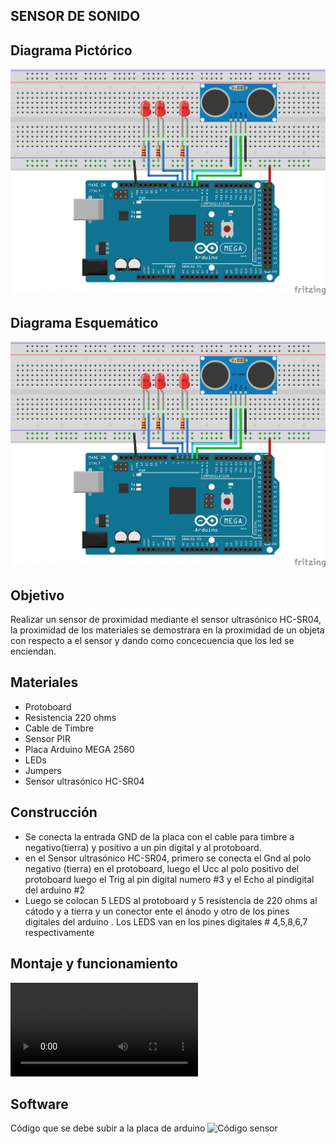 ## SENSOR DE SONIDO
## Diagrama Pictórico
![](https://github.com/kksksie28o/proyecto-guiado/blob/master/images/pictoricoLED3.png)
## Diagrama Esquemático
![](https://github.com/kksksie28o/proyecto-guiado/blob/master/images/pictoricoLED3.png)
## Objetivo
Realizar un sensor de proximidad mediante el sensor ultrasónico HC-SR04, la proximidad de los materiales se demostrara en la proximidad de un objeta con respecto a el sensor y dando como concecuencia que los led se enciendan.

## Materiales
* Protoboard
* Resistencia 220 ohms
* Cable de Timbre
* Sensor PIR
* Placa Arduino MEGA 2560
* LEDs
* Jumpers
* Sensor ultrasónico HC-SR04
## Construcción
* Se conecta la entrada GND de la placa con el cable para timbre  a negativo(tierra) y positivo a un pin digital  y al protoboard.
*  en el Sensor ultrasónico HC-SR04, primero se conecta el Gnd al polo negativo (tierra) en el protoboard, luego el Ucc al polo positivo del protoboard luego el Trig al pin digital numero #3 y el Echo al pindigital del arduino #2
* Luego se colocan 5 LEDS al protoboard y 5 resistencia de 220 ohms  al cátodo y a tierra y un conector ente el ánodo y otro de los pines digitales del arduino . Los LEDS van en los pines digitales # 4,5,8,6,7 respectivamente 
## Montaje y funcionamiento
![Vídeo del funcionamiento](https://github.com/kksksie28o/proyecto-guiado/blob/master/images/e941e3cc-f719-43ad-8be5-4d70ca905109.mp4)
## Software
Código que se debe subir a la placa de arduino ![Código sensor](https://github.com/kksksie28o/proyecto-guiado/blob/master/documentos/echo.ino)
